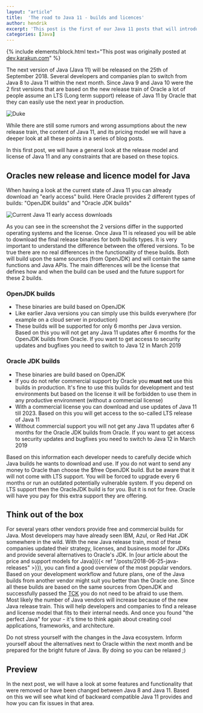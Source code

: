 ```yaml
---
layout: "article"
title:  'The road to Java 11 - builds and licences'
author: hendrik
excerpt: 'This post is the first of our Java 11 posts that will introduce all needed information about the next Java release. In this post you can find all needed information about the free and commercial versions of Java 11.'
categories: [Java]
---
```

{% include elements/block.html text="This post was originally posted at [dev.karakun.com](https://dev.karakun.com)" %}

The next version of Java (Java 11) will be released on the 25th of September 2018. Several developers and companies plan to switch from Java 8 to Java 11 within the next month. Since Java 9 and Java 10 were the 2 first versions that are based on the new release train of Oracle a lot of people assume an LTS (Long term support) release of Java 11 by Oracle that they can easily use the next year in production.

![Duke](/posts/2018-09-16-java-11-licence/duke-11.jpg)

While there are still some rumors and wrong assumptions about the new release train, the content of Java 11, and its pricing model we will have a deeper look at all these points in a series of blog posts.

In this first post, we will have a general look at the release model and license of Java 11 and any constraints that are based on these topics.

## Oracles new release and licence model for Java

When having a look at the current state of Java 11 you can already download an "early access" build. Here Oracle provides 2 different types of builds: "OpenJDK builds" and "Oracle JDK builds"

![Current Java 11 early access downloads](/posts/2018-09-16-java-11-licence/download.png)

As you can see in the screenshot the 2 versions differ in the supported operating systems and the license. Once Java 11 is released you will be able to download the final release binaries for both builds types. It is very important to understand the difference between the offered versions. To be true there are no real differences in the functionality of these builds. Both will build upon the same sources (from OpenJDK) and will contain the same functions and Java APIs. The main differences will be the license that defines how and when the build can be used and the future support for these 2 builds.

### OpenJDK builds

* These binaries are build based on OpenJDK
* Like earlier Java versions you can simply use this builds everywhere (for example on a cloud server in production)
* These builds will be supported for only 6 months per Java version. Based on this you will not get any Java 11 updates after 6 months for the OpenJDK builds from Oracle. If you want to get access to security updates and bugfixes you need to switch to Java 12 in March 2019

### Oracle JDK builds

* These binaries are build based on OpenJDK
* If you do not refer commercial support by Oracle you **must not** use this builds in production. It's fine to use this builds for development and test environments but based on the license it will be forbidden to use them in any productive environment (without a commercial license)
* With a commercial license you can download and use updates of Java 11 till 2023. Based on this you will get access to the so-called LTS release of Java 11
* Without commercial support you will not get any Java 11 updates after 6 months for the Oracle JDK builds from Oracle. If you want to get access to security updates and bugfixes you need to switch to Java 12 in March 2019

Based on this information each developer needs to carefully decide which Java builds he wants to download and use. If you do not want to send any money to Oracle than choose the $free OpenJDK build. But be aware that it will not come with LTS support. You will be forced to upgrade every 6 months or run an outdated potentially vulnerable system. If you depend on LTS support then the OracleJDK build is for you. But it is not for free. Oracle will have you pay for this extra support they are offering.

## Think out of the box

For several years other vendors provide free and commercial builds for Java. Most developers may have already seen IBM, Azul, or Red Hat JDK somewhere in the wild. With the new Java release train, most of these companies updated their strategy, licenses, and business model for JDKs and provide several alternatives to Oracle's JDK. In [our article about the price and support models for Java]({{< ref "/posts/2018-06-25-java-releases" >}}), you can find a good overview of the most popular vendors. Based on your development workflow and future plans, one of the Java builds from another vendor might suit you better than the Oracle one. Since all these builds are based on the same sources from OpenJDK and successfully passed the [TCK](https://en.wikipedia.org/wiki/Technology_Compatibility_Kit) you do not need to be afraid to use them. Most likely the number of Java vendors will increase because of the new Java release train. This will help developers and companies to find a release and license model that fits to their internal needs. And once you found "the perfect Java" for your - it's time to think again about creating cool applications, frameworks, and architecture.

Do not stress yourself with the changes in the Java ecosystem. Inform yourself about the alternatives next to Oracle within the next month and be prepared for the bright future of Java. By doing so you can be relaxed ;)

## Preview

In the next post, we will have a look at some features and functionality that were removed or have been changed between Java 8 and Java 11. Based on this we will see what kind of backward compatible Java 11 provides and how you can fix issues in that area.
